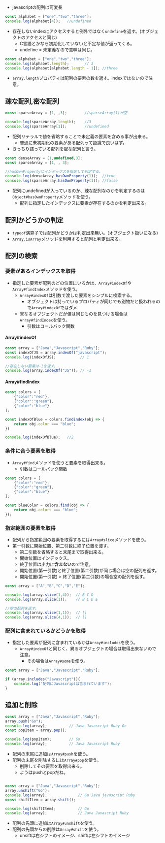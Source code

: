 * javascriptの配列は可変長

```javascript
const alphabet = ["one","two","three"];
console.log(alphabet[4]);   //undefined

```
* 存在しないindexにアクセスすると例外ではなく`undefine`を返す。(オブジェクトのアクセスと同じ)
    * C言語とかなら初期化していないと不定な値が返ってくる。
    * undefine = 未定義なので意味は同じ。

```javascript
const alphabet = ["one","two","three"];
console.log(alphabet.length);       // 3
console.log(alphabet[alphabet.length - 1]); //three

```
* `array.length`プロパティは配列の要素の数を返す。indexではないので注意。

## 疎な配列,密な配列
```javascript
const sparseArray = [1, ,3];        //sparseArray[1]が空

console.log(sparseArray.length);    //3
console.log(sparseArray[1]);        //undefined
```
* 配列リテラルで値を省略することで未定義の要素を含める事が出来る。
	* 普通に未初期化の要素がある配列って認識で良いはず。
* きっちり詰っている配列を密な配列と言う。

```javascript
const denseArray = [1,undefined,3];
const sparseArray = [1, , 3];

//hasOwnPropertyにインデックスを指定して判定する。
console.log(denseArray.hasOwnProperty(1));  //true
console.log(sparseArray.hasOwnProperty(1)); //false

```
* 配列にundefinedが入っているのか、疎な配列なのかを判定するのは`Object#hasOwnProperty`メソッドを使う。
    * 配列に指定したインデックスに要素が存在するのかを判定出来る。

## 配列かどうかの判定
* `typeof`演算子では配列かどうかは判定出来無い。(オブジェクト扱いになる)
* `Array.isArray`メソッドを利用すると配列と判定出来る。

## 配列の検索

### 要素があるインデックスを取得

* 指定した要素が配列のどの位置にいるかは、`Array#indexOf`や`Array#findIndex`メソッドを使う。
    * `Array#indexOf`は引数で渡した要素をシンプルに検索する。
        * オブジェクトは持っているプロパティが同じでも別物だと扱われるので`Array#indexOf`ではダメ
    * 異なるオブジェクトだが値は同じものを見つける場合は`Array#findIndex`を使う。
        * 引数はコールバック関数

#### Array#indexOf
```javascript
const array = ["Java","Javascript","Ruby"];
const indexOfJS = array.indexOf("javascript");
console.log(indexOfJS);           // 1

//存在しない要素は-1を返す。
console.log(array.indexOf("JS")); // -1

```

#### Array#findIndex
```javascript
const colors = [
    {"color":"red"},
    {"color":"green"},
    {"color":"blue"}
];

const indexOfBlue = colors.findindex(obj => {
    return obj.color === "blue";
})

console.log(indexOfBlue);   //2

```

### 条件に合う要素を取得
* `Array#find`メソッドを使うと要素を取得出来る。
    * 引数はコールバック関数

```javascript
const colors = [
    {"color":"red"},
    {"color":"green"},
    {"color":"blue"}
];

const blueColor = colors.find(obj => {
    return obj.colors === "blue";
});

```

### 指定範囲の要素を取得
* 配列から指定範囲の要素を取得するには`Array#slice`メソッドを使う。
* 第一引数に開始位置、第二引数に終了位置を渡す。
    * 第二引数を省略すると末尾まで取得出来る。
    * 開始位置はインデックス。
    * 終了位置は出力に**含まない**ので注意。
    * 開始位置(第一引数)と終了位置(第二引数)が同じ場合は空の配列を返す。
    * 開始位置(第一引数) > 終了位置(第二引数)の場合空の配列を返す。

```javascript
const array = ["A","B","C","D","E"];

console.log(array.slice(1,4));  // B C D
console.log(array.slice(1));    // B C D E

//空の配列を返す。
console.log(array.slice(1,1));  // []
console.log(array.slice(4,1));  // []

```

### 配列に含まれているかどうかを取得
* 指定した要素が配列に含まれているかは`Array#includes`を使う。
    * `Array#indexOf`と同じく、異るオブジェクトの場合は取得出来ないので注意。
        * その場合は`Array#some`を使う。

```javascript
const array = ["Java","Javascript","Ruby"];

if (array.includes("Javascript")){
    console.log("配列にJavascriptは含まれています");
}

```

## 追加と削除
```javascript
const array = ["Java","Javascript","Ruby"];
array.push("Go");
console.log(array);          // Java Javascript Ruby Go
const popItem = array.pop();

console.log(popItem);        // Go
console.log(array);          // Java Javascript Ruby
```
* 配列の末尾に追加は`Array#push`を使う。
* 配列の末尾を削除するには`Array#pop`を使う。
    * 削除してその要素を取得出来る。
    * ようはpushとpopだね。

```javascript

const array = ["Java","Javascript","Ruby"];
array.unshift("Go");
console.log(array);              // Go Java javascript Ruby
const shiftItem = array.shift();

console.log(shiftItem);          // Go
console.log(array);              // Java Javascript Ruby

```
* 配列の先頭に追加は`Array#unshift`を使う。
* 配列の先頭からの削除は`Array#shift`を使う。
    * unsiftは右シフトのイメージ、shiftは左シフトのイメージ





